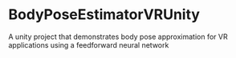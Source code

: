 # BodyPoseEstimatorVRUnity
A unity project that demonstrates body pose approximation for VR applications using a feedforward neural network
